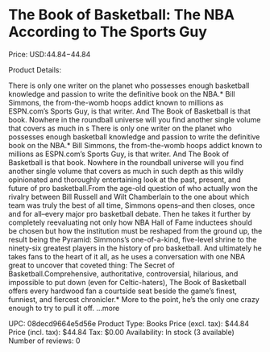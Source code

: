 # The Book of Basketball: The NBA According to The Sports Guy

Price: USD:$44.84-$44.84

Product Details:

There is only one writer on the planet who possesses enough basketball knowledge and passion to write the definitive book on the NBA.* Bill Simmons, the from-the-womb hoops addict known to millions as ESPN.com’s Sports Guy, is that writer. And The Book of Basketball is that book. Nowhere in the roundball universe will you find another single volume that covers as much in s There is only one writer on the planet who possesses enough basketball knowledge and passion to write the definitive book on the NBA.* Bill Simmons, the from-the-womb hoops addict known to millions as ESPN.com’s Sports Guy, is that writer. And The Book of Basketball is that book. Nowhere in the roundball universe will you find another single volume that covers as much in such depth as this wildly opinionated and thoroughly entertaining look at the past, present, and future of pro basketball.From the age-old question of who actually won the rivalry between Bill Russell and Wilt Chamberlain to the one about which team was truly the best of all time, Simmons opens–and then closes, once and for all–every major pro basketball debate. Then he takes it further by completely reevaluating not only how NBA Hall of Fame inductees should be chosen but how the institution must be reshaped from the ground up, the result being the Pyramid: Simmons’s one-of-a-kind, five-level shrine to the ninety-six greatest players in the history of pro basketball. And ultimately he takes fans to the heart of it all, as he uses a conversation with one NBA great to uncover that coveted thing: The Secret of Basketball.Comprehensive, authoritative, controversial, hilarious, and impossible to put down (even for Celtic-haters), The Book of Basketball offers every hardwood fan a courtside seat beside the game’s finest, funniest, and fiercest chronicler.* More to the point, he’s the only one crazy enough to try to pull it off. ...more

UPC: 08decd9664e5d56e
Product Type: Books
Price (excl. tax): $44.84
Price (incl. tax): $44.84
Tax: $0.00
Availability: In stock (3 available)
Number of reviews: 0
